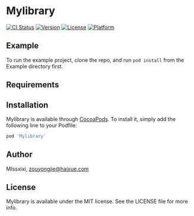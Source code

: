 # Mylibrary

[![CI Status](http://img.shields.io/travis/MIssxixi/Mylibrary.svg?style=flat)](https://travis-ci.org/MIssxixi/Mylibrary)
[![Version](https://img.shields.io/cocoapods/v/Mylibrary.svg?style=flat)](http://cocoapods.org/pods/Mylibrary)
[![License](https://img.shields.io/cocoapods/l/Mylibrary.svg?style=flat)](http://cocoapods.org/pods/Mylibrary)
[![Platform](https://img.shields.io/cocoapods/p/Mylibrary.svg?style=flat)](http://cocoapods.org/pods/Mylibrary)

## Example

To run the example project, clone the repo, and run `pod install` from the Example directory first.

## Requirements

## Installation

Mylibrary is available through [CocoaPods](http://cocoapods.org). To install
it, simply add the following line to your Podfile:

```ruby
pod 'Mylibrary'
```

## Author

MIssxixi, zouyongjie@haixue.com

## License

Mylibrary is available under the MIT license. See the LICENSE file for more info.
